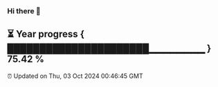 ### Hi there 👋
⏳ Year progress { ██████████████████████▁▁▁▁▁▁▁▁ } 75.42 %
---
⏰ Updated on Thu, 03 Oct 2024 00:46:45 GMT

